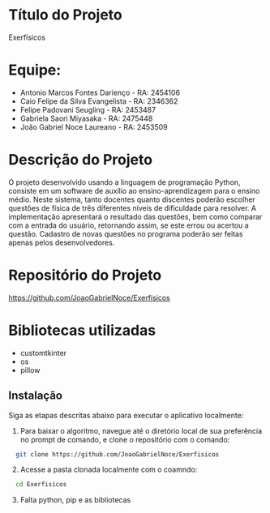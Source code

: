 # Título do Projeto
Exerfísicos

# Equipe:
- Antonio Marcos Fontes Darienço - RA: 2454106
- Caio Felipe da Silva Evangelista - RA: 2346362
- Felipe Padovani Seugling - RA: 2453487
- Gabriela Saori Miyasaka - RA: 2475448
- João Gabriel Noce Laureano - RA: 2453509

# Descrição do Projeto
O projeto desenvolvido usando a linguagem de programação Python, consiste em um software de auxílio ao ensino-aprendizagem para o ensino médio. Neste sistema, tanto docentes quanto discentes poderão escolher questões de física de três diferentes níveis de dificuldade para resolver. A implementação apresentará o resultado das questões, bem como comparar com a entrada do usuário, retornando assim, se este errou ou acertou a questão.
Cadastro de novas questões no programa poderão ser feitas apenas pelos desenvolvedores.

# Repositório do Projeto
https://github.com/JoaoGabrielNoce/Exerfisicos

# Bibliotecas utilizadas
- customtkinter
- os
- pillow

## Instalação
Siga as etapas descritas abaixo para executar o aplicativo localmente:

1. Para baixar o algoritmo, navegue até o diretório local de sua preferência no prompt de comando, e clone o repositório com o comando:
```bash
  git clone https://github.com/JoaoGabrielNoce/Exerfisicos
```

2. Acesse a pasta clonada localmente com o coamndo:
```bash
  cd Exerfisicos
```

3. Falta python, pip e as bibliotecas


   
